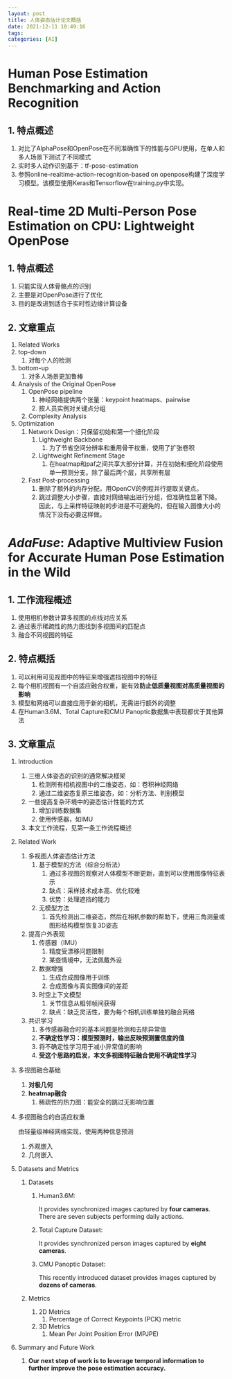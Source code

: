 ```yaml
---
layout: post
title: 人体姿态估计论文概括
date: 2021-12-11 10:49:16
tags:
categories: [AI]
---
```


# Human Pose Estimation Benchmarking and Action Recognition

## 1. 特点概述

1. 对比了AlphaPose和OpenPose在不同准确性下的性能与GPU使用，在单人和多人场景下测试了不同模式
2. 实时多人动作识别基于：tf-pose-estimation
3. 参照online-realtime-action-recognition-based on openpose构建了深度学习模型。该模型使用Keras和Tensorflow在training.py中实现。

# Real-time 2D Multi-Person Pose Estimation on CPU: Lightweight OpenPose

## 1. 特点概述

1. 只能实现人体骨骼点的识别
2. 主要是对OpenPose进行了优化
3. 目的是改进到适合于实时性边缘计算设备

## 2. 文章重点

1.  Related Works
   1. top-down
      1. 对每个人的检测
   2. bottom-up
      1. 对多人场景更加鲁棒
2. Analysis of the Original OpenPose
   1. OpenPose pipeline
      1. 神经网络提供两个张量：keypoint heatmaps、pairwise
      2. 按人员实例对关键点分组
   2. Complexity Analysis
3. Optimization
   1. Network Design：只保留初始和第一个细化阶段
      1. Lightweight Backbone
         1. 为了节省空间分辨率和重用骨干权重，使用了扩张卷积
      2. Lightweight Refinement Stage
         1. 在heatmap和paf之间共享大部分计算，并在初始和细化阶段使用单一预测分支。除了最后两个层，共享所有层
   2. Fast Post-processing
      1. 删除了额外的内存分配，用OpenCV的例程并行提取关键点。
      2. 跳过调整大小步骤，直接对网络输出进行分组，但准确性显著下降。因此，与上采样特征映射的步进是不可避免的，但在输入图像大小的情况下没有必要这样做。

# *AdaFuse*: Adaptive Multiview Fusion for Accurate Human Pose Estimation in the Wild

## 1. 工作流程概述

1. 使用相机参数计算多视图的点线对应关系
2. 通过表示稀疏性的热力图找到多视图间的匹配点
3. 融合不同视图的特征

## 2. 特点概括

1. 可以利用可见视图中的特征来增强遮挡视图中的特征
2. 每个相机视图有一个自适应融合权重，能有效**防止低质量视图对高质量视图的影响**
3. 模型和网络可以直接应用于新的相机，无需进行额外的调整
4. 在Human3.6M、Total Capture和CMU Panoptic数据集中表现都优于其他算法

## 3. 文章重点

1. Introduction

   1. 三维人体姿态的识别的通常解决框架
      1. 检测所有相机视图中的二维姿态，如：卷积神经网络
      2. 通过二维姿态复原三维姿态，如：分析方法、判别模型
   2. 一些提高复杂环境中的姿态估计性能的方式
      1. 增加训练数据集
      2. 使用传感器，如IMU
   3. 本文工作流程，见第一条工作流程概述

2. Related Work

   1. 多视图人体姿态估计方法
      1. 基于模型的方法（综合分析法）
         1. 通过多视图的观察对人体模型不断更新，直到可以使用图像特征表示
         2. 缺点：采样技术成本高、优化较难
         3. 优势：处理遮挡的能力
      2. 无模型方法
         1. 首先检测出二维姿态，然后在相机参数的帮助下，使用三角测量或图形结构模型恢复3D姿态
   2. 提高户外表现
      1. 传感器（IMU）
         1. 精度受漂移问题限制
         2. 某些情境中，无法佩戴外设
      2. 数据增强
         1. 生成合成图像用于训练
         2. 合成图像与真实图像间的差距
      3. 时空上下文模型
         1. 关节信息从相邻帧间获得
         2. 缺点：缺乏灵活性，要为每个相机训练单独的融合网络
   3. 共识学习
      1. 多传感器融合时的基本问题是检测和去除异常值
      2. **不确定性学习：模型预测时，输出反映预测置信度的值**
      3. 将不确定性学习用于减小异常值的影响
      4. **受这个思路的启发，本文多视图特征融合使用不确定性学习**

3. 多视图融合基础

   1. **对极几何**
   2. **heatmap融合**
      1. 稀疏性的热力图：能安全的跳过无影响位置

4. 多视图融合的自适应权重

   由轻量级神经网络实现，使用两种信息预测

   1. 外观嵌入
   2. 几何嵌入

   

5. Datasets and Metrics

   1. Datasets

      1. Human3.6M:

         It provides synchronized images captured by **four cameras**. There are seven subjects performing daily actions.

      2. Total Capture Dataset:

         It provides synchronized person images captured by **eight cameras**.

      3. CMU Panoptic Dataset:

         This recently introduced dataset provides images captured by **dozens of cameras**.

   2. Metrics

      1. 2D Metrics
         1. Percentage of Correct Keypoints (PCK) metric
      2. 3D Metrics
         1. Mean Per Joint Position Error (MPJPE) 

6. Summary and Future Work

   1. **Our next step of work is to leverage temporal information to further**
      **improve the pose estimation accuracy.**

​	

